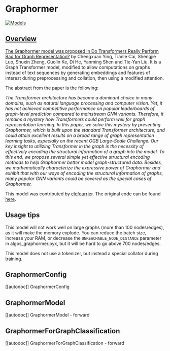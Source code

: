 <!--Copyright 2022 The HuggingFace Team and Microsoft. All rights reserved.

Licensed under the MIT License; you may not use this file except in compliance with
the License. 

Unless required by applicable law or agreed to in writing, software distributed under the License is distributed on
an "AS IS" BASIS, WITHOUT WARRANTIES OR CONDITIONS OF ANY KIND, either express or implied. See the License for the
specific language governing permissions and limitations under the License.

⚠️ Note that this file is in Markdown but contain specific syntax for our doc-builder (similar to MDX) that may not be
rendered properly in your Markdown viewer.

-->

# Graphormer

<div class="flex flex-wrap space-x-1">
<a href="https://huggingface.co/models?filter=graphormer">
<img alt="Models" src="https://img.shields.io/badge/All_model_pages-graphormer-blueviolet">
</div>

## Overview

The Graphormer model was proposed in [Do Transformers Really Perform Bad for Graph Representation?](https://arxiv.org/abs/2106.05234)  by 
Chengxuan Ying, Tianle Cai, Shengjie Luo, Shuxin Zheng, Guolin Ke, Di He, Yanming Shen and Tie-Yan Liu. It is a Graph Transformer model, modified to allow computations on graphs instead of text sequences by generating embeddings and features of interest during preprocessing and collation, then using a modified attention.

The abstract from the paper is the following:

*The Transformer architecture has become a dominant choice in many domains, such as natural language processing and computer vision. Yet, it has not achieved competitive performance on popular leaderboards of graph-level prediction compared to mainstream GNN variants. Therefore, it remains a mystery how Transformers could perform well for graph representation learning. In this paper, we solve this mystery by presenting Graphormer, which is built upon the standard Transformer architecture, and could attain excellent results on a broad range of graph representation learning tasks, especially on the recent OGB Large-Scale Challenge. Our key insight to utilizing Transformer in the graph is the necessity of effectively encoding the structural information of a graph into the model. To this end, we propose several simple yet effective structural encoding methods to help Graphormer better model graph-structured data. Besides, we mathematically characterize the expressive power of Graphormer and exhibit that with our ways of encoding the structural information of graphs, many popular GNN variants could be covered as the special cases of Graphormer.*

This model was contributed by [clefourrier](https://huggingface.co/clefourrier). The original code can be found [here](https://github.com/microsoft/Graphormer).

## Usage tips

This model will not work well on large graphs (more than 100 nodes/edges), as it will make the memory explode.
You can reduce the batch size, increase your RAM, or decrease the `UNREACHABLE_NODE_DISTANCE` parameter in algos_graphormer.pyx, but it will be hard to go above 700 nodes/edges.

This model does not use a tokenizer, but instead a special collator during training.

## GraphormerConfig

[[autodoc]] GraphormerConfig

## GraphormerModel

[[autodoc]] GraphormerModel
    - forward

## GraphormerForGraphClassification

[[autodoc]] GraphormerForGraphClassification
    - forward
